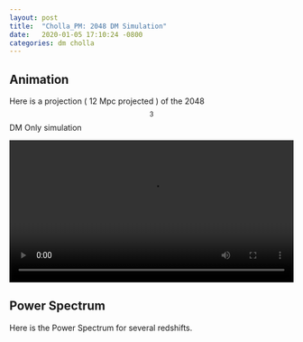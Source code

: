 ```yaml
---
layout: post
title:  "Cholla_PM: 2048 DM Simulation"
date:   2020-01-05 17:10:24 -0800
categories: dm cholla
---
```


## Animation 

Here is a projection ( 12 Mpc projected ) of the 2048$$^3$$ DM Only simulation


<div style="text-align: center">
<video src="{{ site.url }}assets/videos/dm_projection_50Mpc_2048.mp4" width="100%"  height="auto" controls preload> </video>
</div>


## Power Spectrum

Here is the Power Spectrum for several redshifts.


 